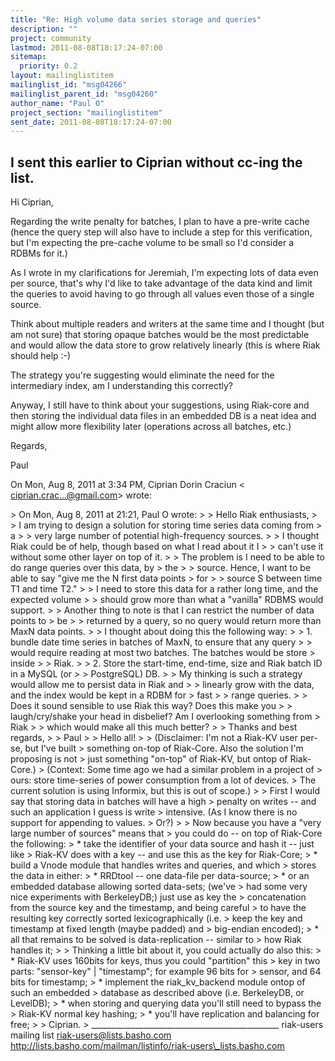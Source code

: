 ```yaml
---
title: "Re: High volume data series storage and queries"
description: ""
project: community
lastmod: 2011-08-08T18:17:24-07:00
sitemap:
  priority: 0.2
layout: mailinglistitem
mailinglist_id: "msg04266"
mailinglist_parent_id: "msg04260"
author_name: "Paul O"
project_section: "mailinglistitem"
sent_date: 2011-08-08T18:17:24-07:00
---
```



I sent this earlier to Ciprian without cc-ing the list.
---
Hi Ciprian,

Regarding the write penalty for batches, I plan to have a pre-write cache
(hence the query step will also have to include a step for this
verification, but I'm expecting the pre-cache volume to be small so I'd
consider a RDBMs for it.)

As I wrote in my clarifications for Jeremiah, I'm expecting lots of data
even per source, that's why I'd like to take advantage of the data kind and
limit the queries to avoid having to go through all values even those of a
single source.

Think about multiple readers and writers at the same time and I thought (but
am not sure) that storing opaque batches would be the most predictable and
would allow the data store to grow relatively linearly (this is where Riak
should help :-)

The strategy you're suggesting would eliminate the need for the intermediary
index, am I understanding this correctly?

Anyway, I still have to think about your suggestions, using Riak-core and
then storing the individual data files in an embedded DB is a neat idea and
might allow more flexibility later (operations across all batches, etc.)

Regards,

Paul

On Mon, Aug 8, 2011 at 3:34 PM, Ciprian Dorin Craciun &lt;
ciprian.crac...@gmail.com&gt; wrote:

&gt; On Mon, Aug 8, 2011 at 21:21, Paul O  wrote:
&gt; &gt; Hello Riak enthusiasts,
&gt; &gt; I am trying to design a solution for storing time series data coming from
&gt; a
&gt; &gt; very large number of potential high-frequency sources.
&gt; &gt; I thought Riak could be of help, though based on what I read about it I
&gt; &gt; can't use it without some other layer on top of it.
&gt; &gt; The problem is I need to be able to do range queries over this data, by
&gt; the
&gt; &gt; source. Hence, I want to be able to say "give me the N first data points
&gt; for
&gt; &gt; source S between time T1 and time T2."
&gt; &gt; I need to store this data for a rather long time, and the expected volume
&gt; &gt; should grow more than what a "vanilla" RDBMS would support.
&gt; &gt; Another thing to note is that I can restrict the number of data points to
&gt; be
&gt; &gt; returned by a query, so no query would return more than MaxN data points.
&gt; &gt; I thought about doing this the following way:
&gt; &gt; 1. bundle date time series in batches of MaxN, to ensure that any query
&gt; &gt; would require reading at most two batches. The batches would be store
&gt; inside
&gt; &gt; Riak.
&gt; &gt; 2. Store the start-time, end-time, size and Riak batch ID in a MySQL (or
&gt; &gt; PostgreSQL) DB.
&gt; &gt; My thinking is such a strategy would allow me to persist data in Riak and
&gt; &gt; linearly grow with the data, and the index would be kept in a RDBM for
&gt; fast
&gt; &gt; range queries.
&gt; &gt; Does it sound sensible to use Riak this way? Does this make you
&gt; &gt; laugh/cry/shake your head in disbelief? Am I overlooking something from
&gt; Riak
&gt; &gt; which would make all this much better?
&gt; &gt; Thanks and best regards,
&gt; &gt; Paul
&gt;
&gt; Hello all!
&gt;
&gt; (Disclaimer: I'm not a Riak-KV user per-se, but I've built
&gt; something on-top of Riak-Core. Also the solution I'm proposing is not
&gt; just something "on-top" of Riak-KV, but ontop of Riak-Core.)
&gt; (Context: Some time ago we had a similar problem in a project of
&gt; ours: store time-series of power consumption from a lot of devices.
&gt; The current solution is using Informix, but this is out of scope.)
&gt;
&gt; First I would say that storing data in batches will have a high
&gt; penalty on writes -- and such an application I guess is write
&gt; intensive. (As I know there is no support for appending to values.
&gt; Or?)
&gt;
&gt; Now because you have a "very large number of sources" means that
&gt; you could do -- on top of Riak-Core the following:
&gt; \* take the identifier of your data source and hash it -- just like
&gt; Riak-KV does with a key -- and use this as the key for Riak-Core;
&gt; \* build a Vnode module that handles writes and queries, and which
&gt; stores the data in either:
&gt; \* RRDtool -- one data-file per data-source;
&gt; \* or an embedded database allowing sorted data-sets; (we've
&gt; had some very nice experiments with BerkeleyDB;) just use as key the
&gt; concatenation from the source key and the timestamp, and being careful
&gt; to have the resulting key correctly sorted lexicographically (i.e.
&gt; keep the key and timestamp at fixed length (maybe padded) and
&gt; big-endian encoded);
&gt; \* all that remains to be solved is data-replication -- similar to
&gt; how Riak handles it;
&gt;
&gt; Thinking a little bit about it, you could actually do also this:
&gt; \* Riak-KV uses 160bits for keys, thus you could "partition" this
&gt; key in two parts: "sensor-key" | "timestamp"; for example 96 bits for
&gt; sensor, and 64 bits for timestamp;
&gt; \* implement the riak\_kv\_backend module ontop of such an embedded
&gt; database as described above (i.e. BerkeleyDB, or LevelDB);
&gt; \* when storing and querying data you'll still need to bypass the
&gt; Riak-KV normal key hashing;
&gt; \* you'll have replication and balancing for free;
&gt;
&gt; Ciprian.
&gt;
\_\_\_\_\_\_\_\_\_\_\_\_\_\_\_\_\_\_\_\_\_\_\_\_\_\_\_\_\_\_\_\_\_\_\_\_\_\_\_\_\_\_\_\_\_\_\_
riak-users mailing list
riak-users@lists.basho.com
http://lists.basho.com/mailman/listinfo/riak-users\_lists.basho.com

